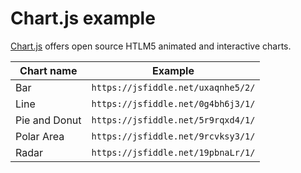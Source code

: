 # Chart.js example

[Chart.js](http://www.chartjs.org/) offers open source HTLM5 animated and interactive charts.

|Chart name|Example|
|---|---|
|Bar|`https://jsfiddle.net/uxaqnhe5/2/`|
|Line|`https://jsfiddle.net/0g4bh6j3/1/`|
|Pie and Donut|`https://jsfiddle.net/5r9rqxd4/1/`|
|Polar Area|`https://jsfiddle.net/9rcvksy3/1/`|
|Radar|`https://jsfiddle.net/19pbnaLr/1/`|
